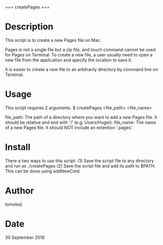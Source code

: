 === createPages ===

# Description
  This script is to create a new Pages file on Mac.

  Pages is not a single file but a zip file, and touch command cannot be 
  used for Pages on Terminal. To create a new file, a user usually need to 
  open a new file from the application and specify the location to save it.

  It is easier to create a new file to an arbitrarily directory by command
  line on Terminal. 

# Usage
  This script requires 2 arguments.
  $ createPages <file_path> <file_name>
  
  file_path: The path of a directory where you want to add a new Pages file.
             It should be relative and end with '/' (e.g. Users/Hoge/).
  file_name: The name of a new Pages file.
             It should NOT include an extention '.pages'.

# Install
  There a two ways to use this script.
  (1) Save the script file to any directory and run as ./createPages
  (2) Save the script file and add its path to $PATH. This can be done 
      using addNewCmd.

# Author
  tomokoji

# Date
  30 September 2018
